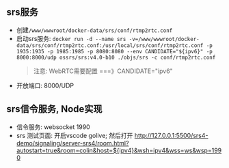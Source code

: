 ## srs服务

- 创建`/www/wwwroot/docker-data/srs/conf/rtmp2rtc.conf`
- 启动srs服务: `docker run -d --name srs -v=/www/wwwroot/docker-data/srs/conf/rtmp2rtc.conf:/usr/local/srs/conf/rtmp2rtc.conf -p 1935:1935 -p 1985:1985 -p 8080:8080 --env CANDIDATE="${ipv6}" -p 8000:8000/udp ossrs/srs:v4.0-b10 ./objs/srs -c conf/rtmp2rtc.conf`
    > 注意: WebRTC需要配置 ===》CANDIDATE="ipv6" 
- 开放端口: 8000/UDP

## srs信令服务, Node实现

- 信令服务: websocket 1990
- srs 测试页面: 开启vscode golive; 然后打开 http://127.0.0.1:5500/srs4-demo/signaling/server-srs4/room.html?autostart=true&room=colin&host=${ipv4}&wsh=ipv4&wss=ws&wsp=1990
